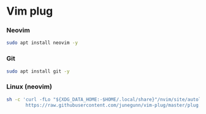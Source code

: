 # Vim plug

### Neovim
```bash
sudo apt install neovim -y
```

### Git
```bash
sudo apt install git -y
```

### Linux (neovim)
```bash
sh -c 'curl -fLo "${XDG_DATA_HOME:-$HOME/.local/share}"/nvim/site/autoload/plug.vim --create-dirs \
       https://raw.githubusercontent.com/junegunn/vim-plug/master/plug.vim'
```
